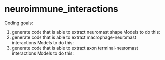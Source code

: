 # neuroimmune_interactions
Coding goals: 
  1. generate code that is able to extract neuromast shape
     Models to do this: 
  3. generate code that is able to extract macrophage-neuromast interactions
     Models to do this: 
  5. generate code that is able to extract axon terminal-neuromast interactions
     Models to do this: 
